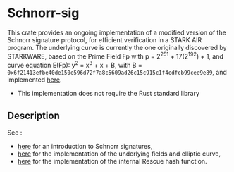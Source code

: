 # Schnorr-sig

This crate provides an ongoing implementation of a modified version of the Schnorr signature protocol, for efficient verification in a STARK AIR program.
The underlying curve is currently the one originally discovered by STARKWARE, based on the Prime Field Fp with p = 2<sup>251</sup> + 17(2<sup>192</sup>) + 1, and curve equation E(Fp): y<sup>2</sup> = x<sup>3</sup> + x + B, with 
B = `0x6f21413efbe40de150e596d72f7a8c5609ad26c15c915c1f4cdfcb99cee9e89`,
and implemented [here](https://github.com/ToposWare/stark-curve).

* This implementation does not require the Rust standard library

## Description

See :
- [here](https://en.wikipedia.org/wiki/Schnorr_signature) for an introduction to Schnorr signatures,
- [here](https://github.com/ToposWare/stark-curve) for the implementation of the underlying fields and elliptic curve,
- [here](https://github.com/ToposWare/hash) for the implementation of the internal Rescue hash function.